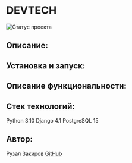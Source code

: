 # DEVTECH
![Статус проекта](https://img.shields.io/badge/Статус-В%20разработке-brightgreen.svg)
## Описание:

## Установка и запуск:

## Описание функциональности:

## Стек технологий:
Python 3.10
Django 4.1
PostgreSQL 15

## Автор:
Рузал Закиров [GitHub](https://github.com/Ruzal-Z/)
